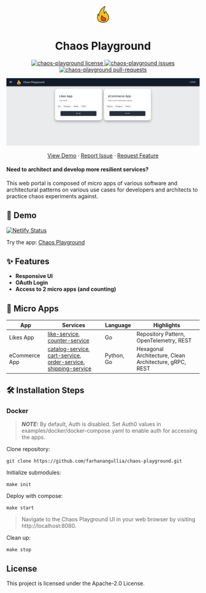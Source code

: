<p align="center">
  <a href="https://github.com/farhanangullia/chaos-playground">
    <img alt="Chaos Playground" src="./docs/fire.png" width="48" />
  </a>
</p>
<h1 align="center">
  Chaos Playground
</h1>

<p align="center">
<a href="https://github.com/farhanangullia/chaos-playground/blob/main/LICENSE" target="blank">
<img src="https://img.shields.io/github/license/farhanangullia/chaos-playground?style=flat-square" alt="chaos-playground license" />
</a>
<!-- <a href="https://github.com/farhanangullia/chaos-playground/fork" target="blank">
<img src="https://img.shields.io/github/forks/farhanangullia/chaos-playground?style=flat-square" alt="chaos-playground forks"/>
</a> -->
<!-- <a href="https://github.com/farhanangullia/chaos-playground/stargazers" target="blank">
<img src="https://img.shields.io/github/stars/farhanangullia/chaos-playground?style=flat-square" alt="chaos-playground stars"/>
</a> -->
<a href="https://github.com/farhanangullia/chaos-playground/issues" target="blank">
<img src="https://img.shields.io/github/issues/farhanangullia/chaos-playground?style=flat-square" alt="chaos-playground issues"/>
</a>
<a href="https://github.com/farhanangullia/chaos-playground/pulls" target="blank">
<img src="https://img.shields.io/github/issues-pr/farhanangullia/chaos-playground?style=flat-square" alt="chaos-playground pull-requests"/>
</a>
</p>

<p align="center"><img src="./docs/chaos-playground.png" alt="chaos-playground png" /></p>

<p align="center">
    <a href="https://chaosplayground.netlify.app" target="blank">View Demo</a>
    ·
    <a href="https://github.com/farhanangullia/chaos-playground/issues/new/choose">Report Issue</a>
    ·
    <a href="https://github.com/farhanangullia/chaos-playground/issues/new/choose">Request Feature</a>
</p>

#### Need to architect and develop more resilient services?
This web portal is composed of micro apps of various software and architectural patterns on various use cases for developers and architects to practice chaos experiments against.


## 🚀 Demo
[![Netlify Status](https://api.netlify.com/api/v1/badges/e1fec818-e5c1-40cd-9603-e888d56a2266/deploy-status)](https://app.netlify.com/sites/chaosplayground/deploys)

Try the app: [Chaos Playground](https://chaosplayground.netlify.app)

## ✨ Features

- **Responsive UI**
- **OAuth Login**
- **Access to 2 micro apps (and counting)**

## 🌟 Micro Apps


| App       	| Services                      	| Language 	| Highlights 	|
|-----------	|-------------------------------	|----------	|------------	|
| Likes App 	| [like-service](https://github.com/farhanangullia/likes-app/tree/main/like-service), [counter-service](https://github.com/farhanangullia/likes-app/tree/main/counter-service) 	| Go       	| Repository Pattern, OpenTelemetry, REST        	|
| eCommerce App 	| [catalog-service](https://github.com/farhanangullia/ecommerce-app/tree/main/catalog-service), [cart-service](https://github.com/farhanangullia/ecommerce-app/tree/main/cart-service), [order-service](https://github.com/farhanangullia/ecommerce-app/tree/main/order-service), [shipping-service](https://github.com/farhanangullia/ecommerce-app/tree/main/shipping-service) 	| Python, Go       	| Hexagonal Architecture, Clean Architecture, gRPC, REST        	|

## 🛠️ Installation Steps

### Docker
> **_NOTE:_**  By default, Auth is disabled. Set Auth0 values in examples/docker/docker-compose.yaml to enable auth for accessing the apps.

Clone repository:
```
git clone https://github.com/farhanangullia/chaos-playground.git
```

Initialize submodules:
```
make init
```

Deploy with compose:
```
make start
```

> Navigate to the Chaos Playground UI in your web browser by visiting http://localhost:8080.

Clean up:
```
make stop
```

## License

This project is licensed under the Apache-2.0 License.
